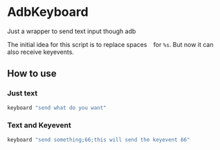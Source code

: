 # AdbKeyboard
Just a wrapper to send text input though adb

The initial idea for this script is to replace spaces ` ` for `%s`.
But now it can also receive keyevents.

## How to use
### Just text
```bash
keyboard "send what do you want"
```
### Text and Keyevent
```bash
keyboard "send something;66;this will send the keyevent 66"
```
